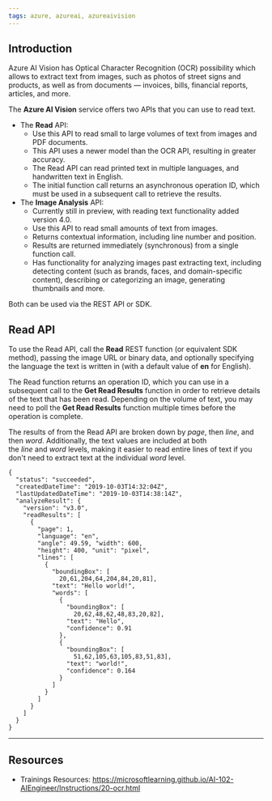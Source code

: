 ```yaml
---
tags: azure, azureai, azureaivision
---
```


## Introduction

Azure AI Vision has Optical Character Recognition (OCR) possibility which allows to extract text from images, such as photos of street signs and products, as well as from documents — invoices, bills, financial reports, articles, and more.

The **Azure AI Vision** service offers two APIs that you can use to read text.

-   The **Read** API:
    -   Use this API to read small to large volumes of text from images and PDF documents.
    -   This API uses a newer model than the OCR API, resulting in greater accuracy.
    -   The Read API can read printed text in multiple languages, and handwritten text in English.
    -   The initial function call returns an asynchronous operation ID, which must be used in a subsequent call to retrieve the results.
-   The **Image Analysis** API:
    -   Currently still in preview, with reading text functionality added version 4.0.
    -   Use this API to read small amounts of text from images.
    -   Returns contextual information, including line number and position.
    -   Results are returned immediately (synchronous) from a single function call.
    -   Has functionality for analyzing images past extracting text, including detecting content (such as brands, faces, and domain-specific content), describing or categorizing an image, generating thumbnails and more.

Both can be used via the REST API or SDK.

## Read API

To use the Read API, call the **Read** REST function (or equivalent SDK method), passing the image URL or binary data, and optionally specifying the language the text is written in (with a default value of **en** for English).

The Read function returns an operation ID, which you can use in a subsequent call to the **Get Read Results** function in order to retrieve details of the text that has been read. Depending on the volume of text, you may need to poll the **Get Read Results** function multiple times before the operation is complete.

The results of from the Read API are broken down by *page*, then *line*, and then *word*. Additionally, the text values are included at both the *line* and *word* levels, making it easier to read entire lines of text if you don't need to extract text at the individual *word* level.

```
{
  "status": "succeeded",
  "createdDateTime": "2019-10-03T14:32:04Z",
  "lastUpdatedDateTime": "2019-10-03T14:38:14Z",
  "analyzeResult": {
    "version": "v3.0",
    "readResults": [
      {
        "page": 1,
        "language": "en",
        "angle": 49.59, "width": 600,
        "height": 400, "unit": "pixel",
        "lines": [
          {
            "boundingBox": [
              20,61,204,64,204,84,20,81],
            "text": "Hello world!",
            "words": [
              {
                "boundingBox": [
                  20,62,48,62,48,83,20,82],
                "text": "Hello",
                "confidence": 0.91
              },
              {
                "boundingBox": [
                  51,62,105,63,105,83,51,83],
                "text": "world!",
                "confidence": 0.164
              }
            ]
          }
        ]
      }
    ]
  }
}
```

---

## Resources

-   Trainings Resources: https://microsoftlearning.github.io/AI-102-AIEngineer/Instructions/20-ocr.html

